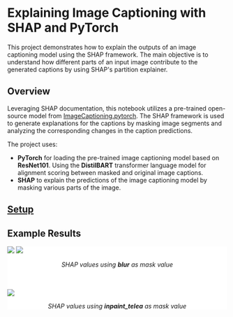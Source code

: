 # Explaining Image Captioning with SHAP and PyTorch

This project demonstrates how to explain the outputs of an image captioning model using the SHAP framework. The main objective is to understand how different parts of an input image contribute to the generated captions by using SHAP's partition explainer.

## Overview

Leveraging SHAP documentation, this notebook utilizes a pre-trained open-source model from [ImageCaptioning.pytorch](https://github.com/ruotianluo/ImageCaptioning.pytorch). The SHAP framework is used to generate explanations for the captions by masking image segments and analyzing the corresponding changes in the caption predictions.

The project uses:
- **PyTorch** for loading the pre-trained image captioning model based on **ResNet101**. Using the **DistilBART** transformer language model for alignment scoring between masked and original image captions.
- **SHAP** to explain the predictions of the image captioning model by masking various parts of the image.

## [Setup](https://shap.readthedocs.io/en/latest/example_notebooks/image_examples/image_captioning/Image%20Captioning%20using%20Open%20Source.html#Setting-up-open-source-model)

## Example Results
<div style="background-color:white;">
  
![](https://github.com/SahandNoey/Explaining-Image-Captioning-with-SHAP/blob/master/basketball.png)
![](https://github.com/SahandNoey/Explaining-Image-Captioning-with-SHAP/blob/master/bird.png)

<div align="center">
  <i>SHAP values using <b>blur</b> as mask value</i>
</div>



<br></br>
![](https://github.com/SahandNoey/Explaining-Image-Captioning-with-SHAP/blob/master/basketball2.png)
<div align="center">
  <i>SHAP values using <b>inpaint_telea</b> as mask value</i>
</div>
</div>


